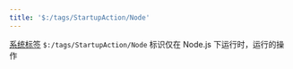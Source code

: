```yaml
---
title: '$:/tags/StartupAction/Node'
---
```


[系统标签](SystemTags) `$:/tags/StartupAction/Node` 标识仅在 Node.js 下运行时，运行的操作